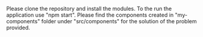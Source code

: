 Please clone the repository and install the modules.
To the run the application use "npm start".
Please find the components created in "my-components" folder under "src/components" for the solution of the problem provided.
